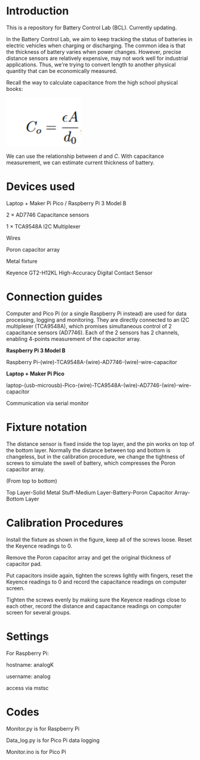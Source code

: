 # Introduction

This is a repository for Battery Control Lab (BCL). Currently updating.  

In the Battery Control Lab, we aim to keep tracking the status of batteries in electric vehicles when charging or discharging. The common idea is that the thickness of battery varies when power changes. However, precise distance sensors are relatively expensive, may not work well for industrial applications. Thus, we're trying to convert length to another physical quantity that can be economically measured.  

Recall the way to calculate capacitance from the high school physical books:  

![Capacitance](./Cap.png)  

We can use the relationship between *d* and *C*. With capacitance measurement, we can estimate current thickness of battery.  

# Devices used

Laptop + Maker Pi Pico / Raspberry Pi 3 Model B  

2 × AD7746 Capacitance sensors  

1 × TCA9548A I2C Multiplexer  

Wires  

Poron capacitor array  

Metal fixture  

Keyence GT2-H12KL High-Accuracy Digital Contact Sensor  

# Connection guides

Computer and Pico Pi (or a single Raspberry Pi instead) are used for data processing, logging and monitoring. They are directly connected to an I2C multiplexer (TCA9548A), which promises simultaneous control of 2 capacitance sensors (AD7746). Each of the 2 sensors has 2 channels,  enabling 4-points measurement of the capacitor array.  

**Raspberry Pi 3 Model B**  

Raspberry Pi-(wire)-TCA9548A-(wire)-AD7746-(wire)-wire-capacitor  

**Laptop + Maker Pi Pico**  

laptop-(usb-microusb)-Pico-(wire)-TCA9548A-(wire)-AD7746-(wire)-wire-capacitor  

Communication via serial monitor  

# Fixture notation

The distance sensor is fixed inside the top layer, and the pin works on top of the bottom layer. Normally the distance between top and bottom is changeless, but in the calibration procedure, we change the tightness of screws to simulate the swell of battery, which compresses the Poron capacitor array.  

(From top to bottom)  

Top Layer-Solid Metal Stuff-Medium Layer-Battery-Poron Capacitor Array-Bottom Layer  

# Calibration Procedures

Install the fixture as shown in the figure, keep all of the screws loose. Reset the Keyence readings to 0.  

Remove the Poron capacitor array and get the original thickness of capacitor pad.  

Put capacitors inside again, tighten the screws lightly with fingers, reset the Keyence readings to 0 and record the capacitance readings on computer screen.  

Tighten the screws evenly by making sure the Keyence readings close to each other, record the distance and capacitance readings on computer screen for several groups.  


# Settings

For Raspberry Pi:  

hostname: analogK  

username: analog  

access via mstsc  

# Codes

Monitor.py is for Raspberry Pi  

Data_log.py is for Pico Pi data logging  

Monitor.ino is for Pico Pi
